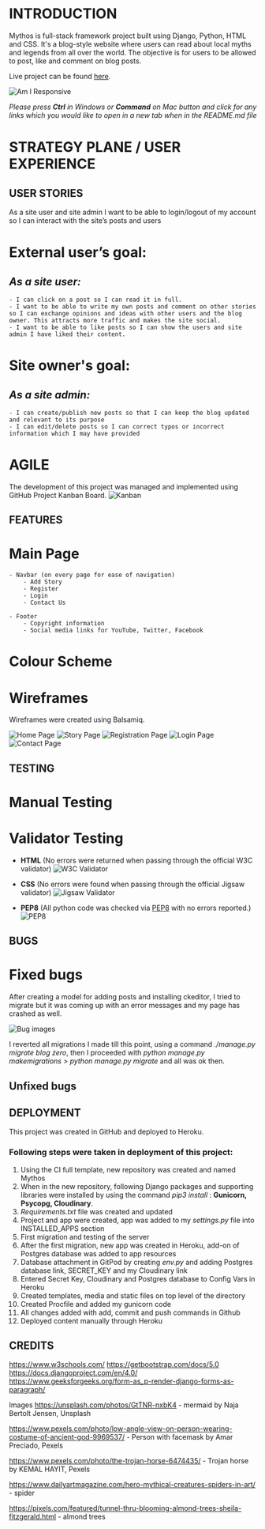 
# INTRODUCTION 

Mythos is full-stack framework project built using Django, Python, HTML and CSS. It's a blog-style website where users can read about local myths and legends from all over the world. The objective is for users to be allowed to post, like and comment on blog posts.

Live project can be found [here](https://mythoi.herokuapp.com/).

![Am I Responsive](./media/images/main_image.JPG)

*Please press **Ctrl** in Windows or **Command** on Mac button and click for any links which you would like to open in a new tab when in the README.md file*


# STRATEGY PLANE / USER EXPERIENCE
## USER STORIES

As a site user and site admin I want to be able to login/logout of my account so I can interact with the site’s posts and users

# External user’s goal:
## *As a site user:*
    - I can click on a post so I can read it in full.
    - I want to be able to write my own posts and comment on other stories so I can exchange opinions and ideas with other users and the blog owner. This attracts more traffic and makes the site social.
    - I want to be able to like posts so I can show the users and site admin I have liked their content.

# Site owner's goal:
## *As a site admin:*
    - I can create/publish new posts so that I can keep the blog updated and relevant to its purpose
    - I can edit/delete posts so I can correct typos or incorrect information which I may have provided

# AGILE
The development of this project was managed and implemented using GitHub Project Kanban Board.
![Kanban](./media/images/kanban_project_issues.JPG)

## FEATURES 
# Main Page
    - Navbar (on every page for ease of navigation)
        - Add Story
        - Register
        - Login
        - Contact Us
    
    - Footer
        - Copyright information
        - Social media links for YouTube, Twitter, Facebook

# Colour Scheme

# Wireframes
Wireframes were created using Balsamiq.

![Home Page](media/wireframes/Wireframes%20_Home_Page.png)
![Story Page](media/wireframes/Wireframes_Registration_Page.png)
![Registration Page](media/wireframes/Wireframes_Registration_Page.png)
![Login Page](media/wireframes/Wireframes_Login_Page.png)
![Contact Page](media/wireframes/Wireframes_Contact_Page.png)



## TESTING
# Manual Testing

# Validator Testing

-   **HTML** (No errors were returned when passing through the official W3C validator) 
    ![W3C Validator]()

-   **CSS** (No errors were found when passing through the official Jigsaw validator)
    ![Jigsaw Validator]()

-   **PEP8** (All python code was checked via [PEP8](http://pep8online.com/) with no errors reported.)
    ![PEP8]()



## BUGS
# Fixed bugs
After creating a model for adding posts and installing ckeditor, I tried to migrate but it was coming up with an error messages and my page has crashed as well. 

![Bug images]()

I reverted all migrations I made till this point, using a command *./manage.py migrate blog zero*, then I proceeded with *python manage.py makemigrations > python manage.py migrate* and all was ok then. 


## Unfixed bugs


## DEPLOYMENT
This project was created in GitHub and deployed to Heroku. 

### Following steps were taken in deployment of this project: 

1.  Using the CI full template, new repository was created and named Mythos
2.  When in the new repository, following Django packages and supporting libraries were installed by using the command *pip3 install* : **Gunicorn, Psycopg, Cloudinary**.
3.  *Requirements.txt* file was created and updated
4.  Project and app were created, app was added to my *settings.py* file into INSTALLED_APPS section
5.  First migration and testing of the server
6.  After the first migration, new app was created in Heroku, add-on of Postgres database was added to app resources
7.  Database attachment in GitPod by creating *env.py* and adding Postgres database link, SECRET_KEY and my Cloudinary link
8.  Entered Secret Key, Cloudinary and Postgres database to Config Vars in Heroku
9.  Created templates, media and static files on top level of the directory
10.  Created Procfile and added my gunicorn code
11.  All changes added with add, commit and push commands in Github
12. Deployed content manually through Heroku 



## CREDITS

https://www.w3schools.com/ 
https://getbootstrap.com/docs/5.0
https://docs.djangoproject.com/en/4.0/
https://www.geeksforgeeks.org/form-as_p-render-django-forms-as-paragraph/

Images
https://unsplash.com/photos/GtTNR-nxbK4 - mermaid by Naja Bertolt Jensen, Unsplash

https://www.pexels.com/photo/low-angle-view-on-person-wearing-costume-of-ancient-god-9969537/ - Person with facemask by Amar Preciado, Pexels

https://www.pexels.com/photo/the-trojan-horse-6474435/ - Trojan horse by KEMAL HAYIT, Pexels

https://www.dailyartmagazine.com/hero-mythical-creatures-spiders-in-art/ - spider

https://pixels.com/featured/tunnel-thru-blooming-almond-trees-sheila-fitzgerald.html - almond trees
